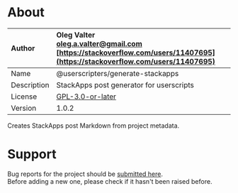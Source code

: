 
# About

| Author       | Oleg Valter<br>[oleg.a.valter@gmail.com](mailto:oleg.a.valter@gmail.com)<br>[https://stackoverflow.com/users/11407695](https://stackoverflow.com/users/11407695) |
| :----------- | :----------------------- |
| Name | @userscripters/generate-stackapps |
| Description | StackApps post generator for userscripts |
| License | [GPL-3.0-or-later](https://spdx.org/licenses/GPL-3.0-or-later) |
| Version | 1.0.2 |

Creates StackApps post Markdown from project metadata.

# Support

Bug reports for the project should be [submitted here](https://github.com/userscripters/generate-stackapps/issues).
<br>Before adding a new one, please check if it hasn't been raised before.
  